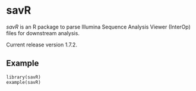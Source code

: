 savR
================================

*savR* is an R package to parse Illumina Sequence Analysis Viewer (InterOp)
files for downstream analysis.

Current release version 1.7.2.

Example
--------

```
library(savR)
example(savR)
```
